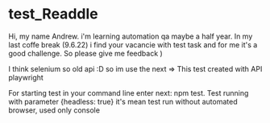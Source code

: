 # test_Readdle
Hi, my name Andrew. i'm learning automation qa maybe a half year. 
In my last coffe break (9.6.22) i find your vacancie with test task and for me it's a good challenge. So please give me feedback )

I think selenium so old api :D so im use the next =>
This test created with API playwright

For starting test in your command line enter next:
npm test.
Test running with parameter {headless: true} it's mean test run without automated browser, used only console






